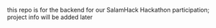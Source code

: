 this repo is for the backend for our SalamHack Hackathon participation; project info will be added later
